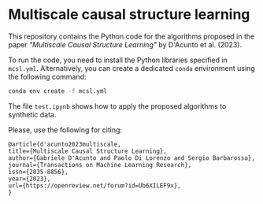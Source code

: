 # Multiscale causal structure learning

This repository contains the Python code for the algorithms proposed in the paper *"Multiscale Causal Structure Learning"* by D'Acunto et al. (2023).

To run the code, you need to install the Python libraries specified in `mcsl.yml`.
Alternatively, you can create a dedicated `conda` environment using the following command:

```bash
conda env create -f mcsl.yml
```

The file `test.ipynb` shows how to apply the proposed algorithms to synthetic data.

Please, use the following for citing:

```console
@article{d'acunto2023multiscale,
title={Multiscale Causal Structure Learning},
author={Gabriele D'Acunto and Paolo Di Lorenzo and Sergio Barbarossa},
journal={Transactions on Machine Learning Research},
issn={2835-8856},
year={2023},
url={https://openreview.net/forum?id=Ub6XILEF9x},
}
```